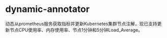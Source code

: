 # dynamic-annotator
动态从prometheus服务获取指标并更新Kubernetes集群节点注解，现已支持更新节点CPU使用率、内存使用率、节点1分钟和5分钟Load_Average。
